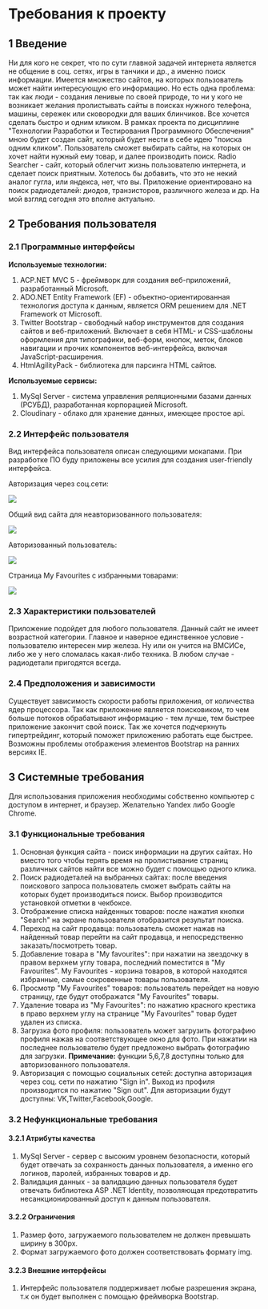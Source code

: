 ﻿# Требования к проекту
## 1 Введение
   Ни для кого не секрет, что по сути главной задачей интернета является не общение в соц. сетях,
игры в танчики и др., а именно поиск информации. Имеется множество сайтов, на которых пользователь может
найти интересующую его информацию. Но есть одна проблема: так как люди - создания ленивые по своей природе,
то ни у кого не возникает желания пролистывать сайты в поисках нужного телефона, машины, сережек или 
сковородки для ваших блинчиков. Все хочется сделать быстро и одним кликом. 
    В рамках проекта по дисциплине "Технологии Разработки и Тестирования Программного Обеспечения" мною будет 
создан сайт, который будет нести в себе идею "поиска одним кликом". Пользователь сможет выбирать сайты, на которых
он хочет найти нужный ему товар, и далее производить поиск. Radio Searcher - сайт, который облегчит жизнь
пользователю интернета, и сделает поиск приятным. Хотелось бы добавить, что это не некий аналог гугла, или 
яндекса, нет, что вы. Приложение ориентировано на поиск радиодеталей: диодов, транзисторов, различного железа
и др. На мой взгляд сегодня это вполне актуально.

## 2 Требования пользователя
### 2.1 Программные интерфейсы
**Используемые технологии:**
1. ACP.NET MVC 5 - фреймворк для создания веб-приложений, разработанный Microsoft.
2. ADO.NET Entity Framework (EF) - объектно-ориентированная технология доступа к данным, является ORM
 решением для .NET Framework от Microsoft.
3. Twitter Bootstrap - свободный набор инструментов для создания сайтов и веб-приложений. Включает в себя 
 HTML- и CSS-шаблоны оформления для типографики, веб-форм, кнопок, меток, блоков навигации и прочих 
 компонентов веб-интерфейса, включая JavaScript-расширения.
4. HtmlAgilityPack - библиотека для парсинга HTML сайтов.

**Используемые сервисы:**
1. MySql Server - система управления реляционными базами данных (РСУБД), разработанная корпорацией Microsoft.
2. Cloudinary - облако для хранение данных, имеющее простое api.

### 2.2 Интерфейс пользователя
   Вид интерфейса пользователя описан следующими мокапами. При разработке ПО буду приложены все усилия для создания 
user-friendly интерфейса. 
   
   Авторизация через соц.сети:
   
   ![](https://github.com/Ant0Kr/Radio-Searcher/blob/master/Docs/Templates/SignIn.png)
   
   Общий вид сайта для неавторизованного пользователя:
   
   ![](https://github.com/Ant0Kr/Radio-Searcher/blob/master/Docs/Templates/SimpleUser.png)
   
   Авторизованный пользователь:
   
   ![](https://github.com/Ant0Kr/Radio-Searcher/blob/master/Docs/Templates/AutorizeUser.png)
   
   Страница My Favourites с избранными товарами:
   
   ![](https://github.com/Ant0Kr/Radio-Searcher/blob/master/Docs/Templates/Favorites.png)

### 2.3 Характеристики пользователей
   Приложение подойдет для любого пользователя. Данный сайт не имеет возрастной категории. Главное
и наверное единственное условие - пользователю интересен мир железа. Ну или он учится на ВМСИСе, либо
же у него сломалась какая-либо техника. В любом случае - радиодетали пригодятся всегда.

### 2.4 Предположения и зависимости
   Существует зависимость скорости работы приложения, от количества ядер процессора. Так как приложение
является поисковиком, то чем больше потоков обрабатывают информацию - тем лучше, тем быстрее приложение 
закончит свой поиск. Так же хочется подчеркнуть гипертрейдинг, который поможет приложению работать еще
быстрее. 
   Возможны проблемы отображения элементов Bootstrap на ранних версиях IE. 

## 3 Системные требования
   Для использования приложения необходимы собственно компьютер с доступом в интернет, и браузер. 
Желательно Yandex либо Google Chrome.

### 3.1 Функциональные требования
1. Основная функция сайта - поиск информации на других сайтах. Но вместо того чтобы терять время на 
пролистывание страниц различных сайтов найти все можно будет с помощью одного клика.
2. Поиск радиодеталей на выбранных сайтах: после введения поискового запроса пользователь сможет выбрать
сайты на которых будет производиться поиск. Выбор производится установкой отметки в чекбоксе.
3. Отображение списка найденных товаров: после нажатия кнопки "Search" на экране пользователя отобразится результат
поиска.
4. Переход на сайт продавца: пользователь сможет нажав на найденный товар перейти на сайт продавца, и непосредственно
заказать/посмотреть товар.
5. Добавление товара в "My favourites": при нажатии на звездочку в правом верхнем углу товара, последний поместится
в "My Favourites". My Favourites - корзина товаров, в которой находятся избранные, самые сокровенные товары
пользователя.
6. Просмотр "My Favourites" товаров: пользователь перейдет на новую страницу, где будут отображатся "My Favourites"
товары.
7. Удаление товара из "My Favourites": по нажатию красного крестика в право верхнем углу на странице "My Favourites"
товар будет удален из списка.
8. Загрузка фото профиля: пользователь может загрузить фотографию профиля нажав на соответствующее окно для фото. При
нажатии на последнее пользователю будет предложено выбрать фотографию для загрузки.
**Примечание:** функции 5,6,7,8 доступны только для авторизованного пользователя.
9. Авторизация с помощью социальных сетей: доступна авторизация через соц. сети по нажатию "Sign in". Выход из профиля
производится по нажатию "Sign out". Для авторизации будут доступны: VK,Twitter,Facebook,Google.
  

### 3.2 Нефункциональные требования
#### 3.2.1 Атрибуты качества
1. MySql Server - сервер с высоким уровнем безопасности, который будет отвечать за сохранность данных 
пользователя, а именно его логинов, паролей, избранных товаров и др.
2. Валидация данных - за валидацию данных пользователя будет отвечать библиотека ASP .NET Identity, 
позволяющая предотвратить несанкционированный доступ к данным пользователя.
#### 3.2.2 Ограничения
1. Размер фото, загружаемого пользователем не должен превышать ширину в 300px.
2. Формат загружаемого фото должен соответствовать формату img. 
#### 3.2.3 Внешние интерфейсы
1. Интерфейс пользователя поддерживает любые разрешения экрана, т.к он будет выполнен с помощью фреймворка Bootstrap.
